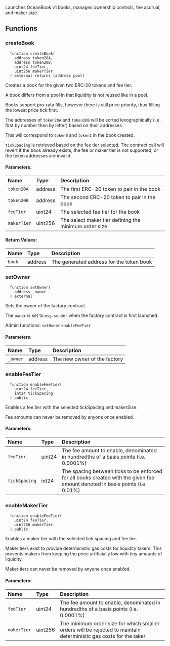 Launches OceanBook v1 books, manages ownership controls, fee accrual, and maker size. 

## Functions

### createBook

```solidity
  function createBook(
    address token20A,
    address token20B,
    uint24 feeTier,
    uint256 makerTier
  ) external returns (address pool)
```

Creates a book for the given two ERC-20 tokens and fee tier.

A book differs from a pool in that liquidity is not reused like in a pool.

Books support pro-rata fills, however there is still price priority, thus filling the lowest price tick first.

The addresses of `token20A` and `token20B` will be sorted lexographically (i.e. first by number then by letter) based on their addresses.

This will correspond to `token0` and `token1` in the book created. 

`tickSpacing` is retrieved based on the fee tier selected. The contract call will revert if the book already exists, the fee or maker tier is not supported, or the token addresses are invalid.

#### Parameters:

| Name     | Type    | Description                                     |
| :------- | :------ | :---------------------------------------------- |
| `token20A` | address | The first ERC-20 token to pair in the book      |
| `token20B` | address | The second ERC-20 token to pair in the book |
| `feeTier`      | uint24  | The selected fee tier for the book                    |
| `makerTier`| uint256 | The select maker tier defining the minimum order size |

#### Return Values:

| Name   | Type    | Description                           |
| :----- | :------ | :------------------------------------ |
| `book` | address | The generated address for the token book |

### setOwner

```solidity
  function setOwner(
    address _owner
  ) external
```

Sets the owner of the factory contract.

The `owner` is set to `msg.sender` when the factory contract is first launched.

Admin functions:
`setOwner`
`enableFeeTier`

#### Parameters:

| Name     | Type    | Description                  |
| :------- | :------ | :--------------------------- |
| `_owner` | address | The new owner of the factory |

### enableFeeTier

```solidity
  function enableFeeTier(
    uint24 feeTier,
    int24 tickSpacing
  ) public
```

Enables a fee tier with the selected tickSpacing and makerSize.

Fee amounts can never be removed by anyone once enabled.

#### Parameters:

| Name          | Type   | Description                                                                              |
| :------------ | :----- | :--------------------------------------------------------------------------------------- |
| `feeTier`     | uint24 | The fee amount to enable, denominated in hundredths of a basis points (i.e. 0.0001%)                 |
| `tickSpacing` | int24  | The spacing between ticks to be enforced for all books created with the given fee amount denoted in basis points (i.e. 0.01%) |

### enableMakerTier

```solidity
  function enableFeeTier(
    uint24 feeTier,
    uint256 makerTier
  ) public
```

Enables a maker tier with the selected tick spacing and fee tier.

Maker tiers exist to provide deterministic gas costs for liquidity takers. This prevents makers from keeping the price artificially low with tiny amounts of liquidity.

Maker tiers can never be removed by anyone once enabled.

#### Parameters:

| Name          | Type   | Description                                                                              |
| :------------ | :----- | :--------------------------------------------------------------------------------------- |
| `feeTier`     | uint24 | The fee amount to enable, denominated in hundredths of a basis points (i.e. 0.0001%)                 |
| `makerTier`   | uint256| The minimum order size for which smaller orders will be rejected to maintain deterministic gas costs for the taker |

<br/><br/>
<br/><br/>